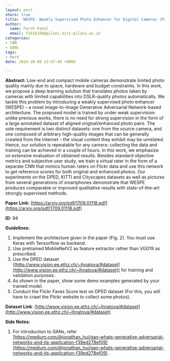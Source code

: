 ```yaml
---
layout: post
share: true
title: 'WESPE: Weakly Supervised Photo Enhancer for Digital Cameras (Paper ID: 94)'
author:
  name: Parth Patel
  email: f2016150@pilani.bits-pilani.ac.in
categories:
- CNN
- GANs
tags:
- Hard
date: 2019-10-09 13:47:49 +0000

---
```

**Abstract:** Low-end and compact mobile cameras demonstrate limited photo quality mainly due to space, hardware and budget constraints. In this work, we propose a deep learning solution that translates photos taken by cameras with limited capabilities into DSLR-quality photos automatically. We tackle this problem by introducing a weakly supervised photo enhancer (WESPE) – a novel image-to-image Generative Adversarial Network-based architecture. The proposed model is trained by under weak supervision: unlike previous works, there is no need for strong supervision in the form of a large annotated dataset of aligned original/enhanced photo pairs. The sole requirement is two distinct datasets: one from the source camera, and one composed of arbitrary high-quality images that can be generally crawled from the Internet – the visual content they exhibit may be unrelated. Hence, our solution is repeatable for any camera: collecting the data and training can be achieved in a couple of hours. In this work, we emphasize on extensive evaluation of obtained results. Besides standard objective metrics and subjective user study, we train a virtual rater in the form of a separate CNN that mimics human raters on Flickr data and use this network to get reference scores for both original and enhanced photos. Our experiments on the DPED, KITTI and Cityscapes datasets as well as pictures from several generations of smartphones demonstrate that WESPE produces comparable or improved qualitative results with state-of-the-art strongly supervised methods.

**Paper Link:** [https://arxiv.org/pdf/1709.01118.pdf](https://arxiv.org/pdf/1709.01118.pdf)

**ID:** 94

**Guidelines:**

1. Implement the architecture given in the paper (Fig. 2). You must use Keras with Tensorflow as backend.
2. Use pretrained MobileNetV2 as feature extractor rather than VGG19 as prescribed.
3. Use the DPED dataset ([http://www.vision.ee.ethz.ch/~ihnatova/#dataset](http://www.vision.ee.ethz.ch/~ihnatova/#dataset)) for training and validation purposes.
4. As shown in the paper, show some demo examples generated by your trained model.
5. Conduct the Flickr Faves Score test on DPED dataset (For this, you will have to crawl the Flickr website to collect some photos).

**Dataset Link**: [http://www.vision.ee.ethz.ch/~ihnatova/#dataset](http://www.vision.ee.ethz.ch/~ihnatova/#dataset)

**Side Notes:**
1. For introduction to GANs, refer [https://medium.com/@jonathan_hui/gan-whats-generative-adversarial-networks-and-its-application-f39ed278ef09](https://medium.com/@jonathan_hui/gan-whats-generative-adversarial-networks-and-its-application-f39ed278ef09) .


